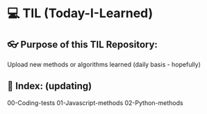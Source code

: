 # 💻 TIL (Today-I-Learned)

## 👓 Purpose of this TIL Repository: 
Upload new methods or algorithms learned (daily basis - hopefully)

## 🔖 Index: (updating)
00-Coding-tests
01-Javascript-methods
02-Python-methods
